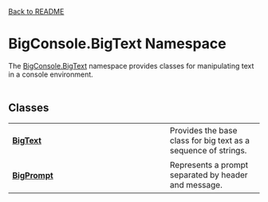 <a href="https://github.com/redrithm/BigConsole/blob/master/README.md#bigconsole">Back to README</a>
<h1 id="bigconsole-bigtext-namespace">BigConsole.BigText Namespace</h1>
The <a href="#bigconsole-bigtext-namespace">BigConsole.BigText</a> namespace provides classes for manipulating text in a console environment.
<br/><br/>
<h2>Classes</h2>
<table>
<tbody>
<tr>
<td width="300">
<h4><a href="https://github.com/redrithm/BigConsole/blob/master/documentation/BigText/BigText.md#bigtext-class">BigText</a></h4>
</td>
<td>
Provides the base class for big text as a sequence of strings.
</td>
</tr>
<tr>
<td>
<h4><a href="https://github.com/redrithm/BigConsole/blob/master/documentation/BigText/BigPrompt.md#bigprompt-class">BigPrompt</a></h4>
</td>
<td>
Represents a prompt separated by header and message.
</td>
</tr>
</tbody>
</table>
